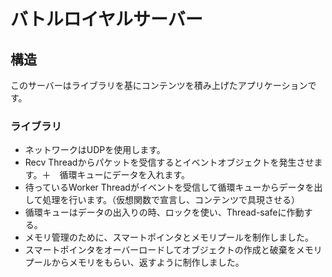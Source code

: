 # バトルロイヤルサーバー
## 構造
このサーバーはライブラリを基にコンテンツを積み上げたアプリケーションです。
### ライブラリ
- ネットワークはUDPを使用します。
- Recv Threadからパケットを受信するとイベントオブジェクトを発生させます。＋　循環キューにデータを入れます。
- 待っているWorker Threadがイベントを受信して循環キューからデータを出して処理を行います。（仮想関数で宣言し、コンテンツで具現させる）
- 循環キューはデータの出入りの時、ロックを使い、Thread-safeに作動する。
- メモリ管理のために、スマートポインタとメモリプールを制作しました。
- スマートポインタをオーバーロードしてオブジェクトの作成と破棄をメモリプールからメモリをもらい、返すように制作しました。
